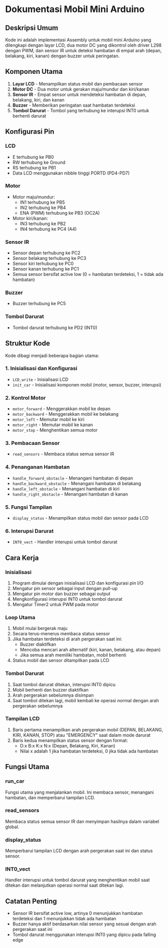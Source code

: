 # Dokumentasi Mobil Mini Arduino

## Deskripsi Umum
Kode ini adalah implementasi Assembly untuk mobil mini Arduino yang dilengkapi dengan layar LCD, dua motor DC yang dikontrol oleh driver L298 dengan PWM, dan sensor IR untuk deteksi hambatan di empat arah (depan, belakang, kiri, kanan) dengan buzzer untuk peringatan.

## Komponen Utama
1. **Layar LCD** - Menampilkan status mobil dan pembacaan sensor
2. **Motor DC** - Dua motor untuk gerakan maju/mundur dan kiri/kanan
3. **Sensor IR** - Empat sensor untuk mendeteksi hambatan di depan, belakang, kiri, dan kanan
4. **Buzzer** - Memberikan peringatan saat hambatan terdeteksi
5. **Tombol Darurat** - Tombol yang terhubung ke interupsi INT0 untuk berhenti darurat

## Konfigurasi Pin
### LCD
- E terhubung ke PB0
- RW terhubung ke Ground
- RS terhubung ke PB1
- Data LCD menggunakan nibble tinggi PORTD (PD4-PD7)

### Motor
- Motor maju/mundur:
  - IN1 terhubung ke PB5
  - IN2 terhubung ke PB4
  - ENA (PWM) terhubung ke PB3 (OC2A)
- Motor kiri/kanan:
  - IN3 terhubung ke PB2
  - IN4 terhubung ke PC4 (A4)

### Sensor IR
- Sensor depan terhubung ke PC2
- Sensor belakang terhubung ke PC3
- Sensor kiri terhubung ke PC0
- Sensor kanan terhubung ke PC1
- Semua sensor bersifat active low (0 = hambatan terdeteksi, 1 = tidak ada hambatan)

### Buzzer
- Buzzer terhubung ke PC5

### Tombol Darurat
- Tombol darurat terhubung ke PD2 (INT0)

## Struktur Kode
Kode dibagi menjadi beberapa bagian utama:

### 1. Inisialisasi dan Konfigurasi
- `LCD_write` - Inisialisasi LCD
- `init_car` - Inisialisasi komponen mobil (motor, sensor, buzzer, interupsi)

### 2. Kontrol Motor
- `motor_forward` - Menggerakkan mobil ke depan
- `motor_backward` - Menggerakkan mobil ke belakang
- `motor_left` - Memutar mobil ke kiri
- `motor_right` - Memutar mobil ke kanan
- `motor_stop` - Menghentikan semua motor

### 3. Pembacaan Sensor
- `read_sensors` - Membaca status semua sensor IR

### 4. Penanganan Hambatan
- `handle_forward_obstacle` - Menangani hambatan di depan
- `handle_backward_obstacle` - Menangani hambatan di belakang
- `handle_left_obstacle` - Menangani hambatan di kiri
- `handle_right_obstacle` - Menangani hambatan di kanan

### 5. Fungsi Tampilan
- `display_status` - Menampilkan status mobil dan sensor pada LCD

### 6. Interupsi Darurat
- `INT0_vect` - Handler interupsi untuk tombol darurat

## Cara Kerja

### Inisialisasi
1. Program dimulai dengan inisialisasi LCD dan konfigurasi pin I/O
2. Mengatur pin sensor sebagai input dengan pull-up
3. Mengatur pin motor dan buzzer sebagai output
4. Mengkonfigurasi interupsi INT0 untuk tombol darurat
5. Mengatur Timer2 untuk PWM pada motor

### Loop Utama
1. Mobil mulai bergerak maju
2. Secara terus-menerus membaca status sensor
3. Jika hambatan terdeteksi di arah pergerakan saat ini:
   - Buzzer diaktifkan
   - Mencoba mencari arah alternatif (kiri, kanan, belakang, atau depan)
   - Jika semua arah memiliki hambatan, mobil berhenti
4. Status mobil dan sensor ditampilkan pada LCD

### Tombol Darurat
1. Saat tombol darurat ditekan, interupsi INT0 dipicu
2. Mobil berhenti dan buzzer diaktifkan
3. Arah pergerakan sebelumnya disimpan
4. Saat tombol ditekan lagi, mobil kembali ke operasi normal dengan arah pergerakan sebelumnya

### Tampilan LCD
1. Baris pertama menampilkan arah pergerakan mobil (DEPAN, BELAKANG, KIRI, KANAN, STOP) atau "EMERGENCY" saat dalam mode darurat
2. Baris kedua menampilkan status sensor dengan format:
   - D:x B:x K:x N:x (Depan, Belakang, Kiri, Kanan)
   - Nilai x adalah 1 jika hambatan terdeteksi, 0 jika tidak ada hambatan

## Fungsi Utama

### run_car
Fungsi utama yang menjalankan mobil. Ini membaca sensor, menangani hambatan, dan memperbarui tampilan LCD.

### read_sensors
Membaca status semua sensor IR dan menyimpan hasilnya dalam variabel global.

### display_status
Memperbarui tampilan LCD dengan arah pergerakan saat ini dan status sensor.

### INT0_vect
Handler interupsi untuk tombol darurat yang menghentikan mobil saat ditekan dan melanjutkan operasi normal saat ditekan lagi.

## Catatan Penting
- Sensor IR bersifat active low, artinya 0 menunjukkan hambatan terdeteksi dan 1 menunjukkan tidak ada hambatan
- Buzzer hanya aktif berdasarkan nilai sensor yang sesuai dengan arah pergerakan saat ini
- Tombol darurat menggunakan interupsi INT0 yang dipicu pada falling edge
